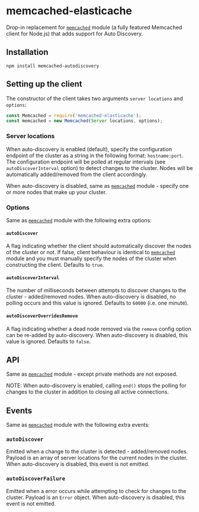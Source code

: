 # memcached-elasticache

Drop-in replacement for [`memcached`](https://github.com/3rd-Eden/memcached) module (a fully featured Memcached client for Node.js) that adds support for Auto Discovery.

## Installation

`npm install memcached-autodiscovery`

## Setting up the client

The constructor of the client takes two arguments `server locations` and `options`:

```js
const Memcached = require('memcached-elasticache');
const memcached = new Memcached(Server locations, options);
```

### Server locations

When auto-discovery is enabled (default), specify the configuration endpoint of the cluster as a string in the following format: `hostname:port`. The configuration endpoint will be polled at regular intervals (see `autoDiscoverInterval` option) to detect changes to the cluster. Nodes will be automatically added/removed from the client accordingly.

When auto-discovery is disabled, same as [`memcached`](https://github.com/3rd-Eden/memcached) module - specify one or more nodes that make up your cluster.

### Options

Same as [`memcached`](https://github.com/3rd-Eden/memcached) module with the following extra options:

#### `autoDiscover`

A flag indicating whether the client should automatically discover the nodes of the cluster or not. If false, client behaviour is identical to [`memcached`](https://github.com/3rd-Eden/memcached) module and you must manually specify the nodes of the cluster when constructing the client. Defaults to `true`.

#### `autoDiscoverInterval`

The number of milliseconds between attempts to discover changes to the cluster - added/removed nodes. When auto-discovery is disabled, no polling occurs and this value is ignored. Defaults to `60000` (i.e. one minute).

#### `autoDiscoverOverridesRemove`

A flag indicating whether a dead node removed via the `remove` config option can be re-added by auto-discovery. When auto-discovery is disabled, this value is ignored. Defaults to `false`.

## API

Same as [`memcached`](https://github.com/3rd-Eden/memcached) module - except private methods are not exposed.

NOTE: When auto-discovery is enabled, calling `end()` stops the polling for changes to the cluster in addition to closing all active connections.

## Events

Same as [`memcached`](https://github.com/3rd-Eden/memcached) module with the following extra events:

### `autoDiscover`

Emitted when a change to the cluster is detected - added/removed nodes. Payload is an array of server locations for the current nodes in the cluster. When auto-discovery is disabled, this event is not emitted.

### `autoDiscoverFailure`

Emitted when a error occurs while attempting to check for changes to the cluster. Payload is an `Error` object. When auto-discovery is disabled, this event is not emitted.
